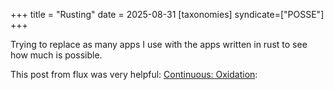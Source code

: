 +++
title = "Rusting"
date = 2025-08-31
[taxonomies]
syndicate=["POSSE"]
+++

Trying to replace as many apps I use with the apps written in rust to see how much is possible.

<p class="u-in-reply-to">
  This post from flux was very helpful:
  <a href="https://flux.carboxi.de/continuous-oxidation/">Continuous: Oxidation</a>: 
</p>
